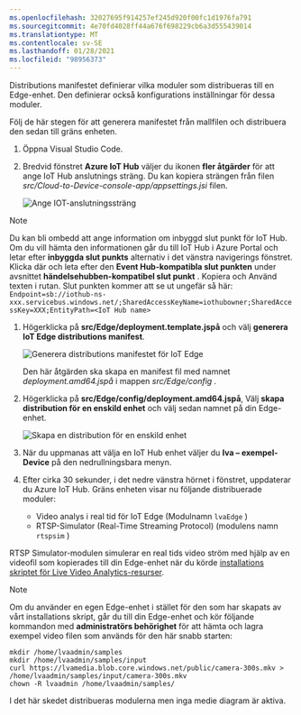 ```yaml
---
ms.openlocfilehash: 32027695f914257ef245d920f00fc1d1976fa791
ms.sourcegitcommit: 4e70fd4028ff44a676f698229cb6a3d555439014
ms.translationtype: MT
ms.contentlocale: sv-SE
ms.lasthandoff: 01/28/2021
ms.locfileid: "98956373"
---
```

Distributions manifestet definierar vilka moduler som distribueras till en Edge-enhet. Den definierar också konfigurations inställningar för dessa moduler. 

Följ de här stegen för att generera manifestet från mallfilen och distribuera den sedan till gräns enheten.

1. Öppna Visual Studio Code.
1. Bredvid fönstret **Azure IoT Hub** väljer du ikonen **fler åtgärder** för att ange IoT Hub anslutnings sträng. Du kan kopiera strängen från filen *src/Cloud-to-Device-console-app/appsettings.jsi* filen. 

    ![Ange IOT-anslutningssträng](../../../media/quickstarts/set-iotconnection-string.png)

> [!NOTE]
> Du kan bli ombedd att ange information om inbyggd slut punkt för IoT Hub. Om du vill hämta den informationen går du till IoT Hub i Azure Portal och letar efter **inbyggda slut punkts** alternativ i det vänstra navigerings fönstret. Klicka där och leta efter den **Event Hub-kompatibla slut punkten** under avsnittet **händelsehubben-kompatibel slut punkt** . Kopiera och Använd texten i rutan. Slut punkten kommer att se ut ungefär så här:  
    ```
    Endpoint=sb://iothub-ns-xxx.servicebus.windows.net/;SharedAccessKeyName=iothubowner;SharedAccessKey=XXX;EntityPath=<IoT Hub name>
    ```

1. Högerklicka på **src/Edge/deployment.template.jspå** och välj **generera IoT Edge distributions manifest**.

    ![Generera distributions manifestet för IoT Edge](../../../media/quickstarts/generate-iot-edge-deployment-manifest.png)

    Den här åtgärden ska skapa en manifest fil med namnet *deployment.amd64.jspå* i mappen *src/Edge/config* .
1. Högerklicka på **src/Edge/config/deployment.amd64.jspå**, Välj **skapa distribution för en enskild enhet** och välj sedan namnet på din Edge-enhet.

    ![Skapa en distribution för en enskild enhet](../../../media/quickstarts/create-deployment-single-device.png)

1. När du uppmanas att välja en IoT Hub enhet väljer du **lva – exempel-Device** på den nedrullningsbara menyn.
1. Efter cirka 30 sekunder, i det nedre vänstra hörnet i fönstret, uppdaterar du Azure IoT Hub. Gräns enheten visar nu följande distribuerade moduler:

    * Video analys i real tid för IoT Edge (Modulnamn `lvaEdge` )
    * RTSP-Simulator (Real-Time Streaming Protocol) (modulens namn `rtspsim` )

RTSP Simulator-modulen simulerar en real tids video ström med hjälp av en videofil som kopierades till din Edge-enhet när du körde [installations skriptet för Live Video Analytics-resurser](https://github.com/Azure/live-video-analytics/tree/master/edge/setup). 

> [!NOTE]
> Om du använder en egen Edge-enhet i stället för den som har skapats av vårt installations skript, går du till din Edge-enhet och kör följande kommandon med **administratörs behörighet** för att hämta och lagra exempel video filen som används för den här snabb starten:  

```
mkdir /home/lvaadmin/samples      
mkdir /home/lvaadmin/samples/input    
curl https://lvamedia.blob.core.windows.net/public/camera-300s.mkv > /home/lvaadmin/samples/input/camera-300s.mkv  
chown -R lvaadmin /home/lvaadmin/samples/  
```
I det här skedet distribueras modulerna men inga medie diagram är aktiva.
